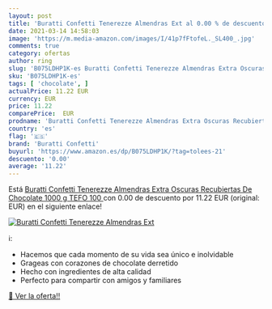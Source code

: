 ```yaml
---
layout: post
title: 'Buratti Confetti Tenerezze Almendras Ext al 0.00 % de descuento'
date: 2021-03-14 14:58:03
image: 'https://m.media-amazon.com/images/I/41p7fFtofeL._SL400_.jpg'
comments: true
category: ofertas
author: ring
slug: 'B075LDHP1K-es Buratti Confetti Tenerezze Almendras Extra Oscuras...'
sku: 'B075LDHP1K-es'
tags: [ 'chocolate', ]
actualPrice: 11.22 EUR
currency: EUR
price: 11.22
comparePrice:  EUR
prodname: 'Buratti Confetti Tenerezze Almendras Extra Oscuras Recubiertas De Chocolate 1000 g  TEFO 100 '
country: 'es'
flag: '🇪🇸'
brand: 'Buratti Confetti'
buyurl: 'https://www.amazon.es/dp/B075LDHP1K/?tag=tolees-21'
descuento: '0.00'
average: '11.22'
---
```


Está [Buratti Confetti Tenerezze Almendras Extra Oscuras Recubiertas De Chocolate 1000 g  TEFO 100 ](https://www.amazon.es/dp/B075LDHP1K/?tag=tolees-21) con 0.00 de descuento por 11.22 EUR (original:  EUR) en el siguiente enlace!

[![Buratti Confetti Tenerezze Almendras Ext](https://m.media-amazon.com/images/I/41p7fFtofeL._SL400_.jpg)](https://www.amazon.es/dp/B075LDHP1K/?tag=tolees-21)

ℹ️:

- Hacemos que cada momento de su vida sea único e inolvidable
- Grageas con corazones de chocolate derretido
- Hecho con ingredientes de alta calidad
- Perfecto para compartir con amigos y familiares

[🛒 Ver la oferta!!](https://www.amazon.es/dp/B075LDHP1K/?tag=tolees-21)
